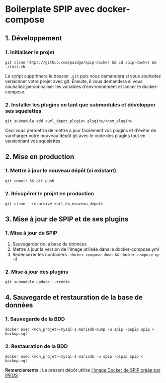# Boilerplate SPIP avec docker-compose

## 1. Développement

### 1. Initialiser le projet

`git clone https://github.com/paidge/spip-docker && cd spip-docker && ./init.sh`

Le script supprimera le dossier `.git` puis vous demandera si vous souhaitez versionner votre projet avec git.
Ensuite, il vous demandera si vous souhaitez personnaliser les variables d'environnement et lancer le docker-compose.

### 2. Installer les plugins en tant que submodules et développer ses squelettes

`git submodule add <url_depot_plugin> plugins/<nom_plugin>`

Ceci vous permettra de mettre à jour facilement vos plugins et d'éviter de surcharger votre nouveau dépôt git avec le code des plugins tout en versionnant vos squelettes.

## 2. Mise en production

### 1. Mettre à jour le nouveau dépôt (si existant)

`git commit && git push`

### 2. Récupérer le projet en production

`git clone --recursive <url_du_nouveau_depot>`

## 3. Mise à jour de SPIP et de ses plugins

### 1. Mise à jour de SPIP

1. Sauvegarder de la base de données
2. Mettre à jour la version de l'image utilisée dans le docker-compose.yml
3. Redémarrer les containers : `docker-compose down && docker-compose up -d`

### 2. Mise à jour des plugins

`git submodule update --remote`

## 4. Sauvegarde et restauration de la base de données

### 1. Sauvegarde de la BDD

`docker exec <mon_projet>-mysql-1 mariadb-dump -u spip -pspip spip > backup.sql`

### 2. Restauration de la BDD

`docker exec <mon_projet>-mysql-1 mariadb -u spip -pspip spip < backup.sql`

**Remerciements :** Le présent dépôt utilise [l'image Docker de SPIP créée par IPEOS](https://github.com/ipeos-and-co/docker-spip)
